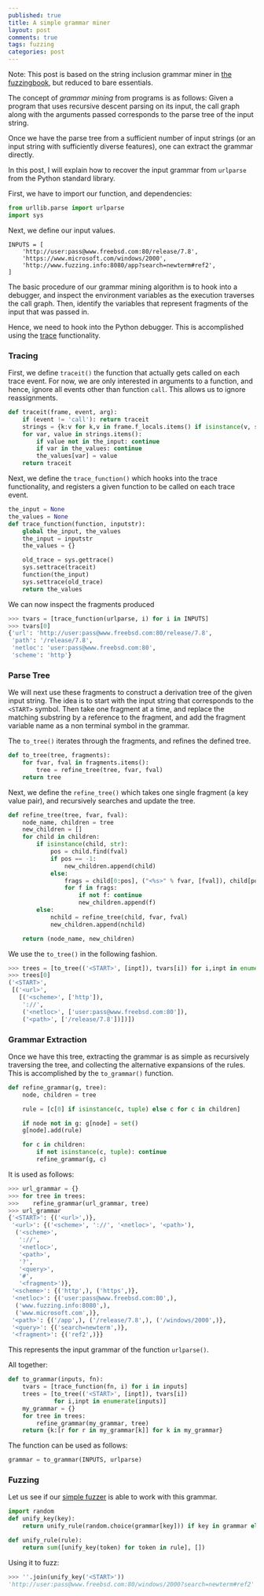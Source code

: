 ```yaml
---
published: true
title: A simple grammar miner
layout: post
comments: true
tags: fuzzing
categories: post
---
```


Note: This post is based on the string inclusion grammar miner in
[the fuzzingbook](https://www.fuzzingbook.org/html/GrammarMiner.html),
but reduced to bare essentials.

The concept of _grammar mining_ from programs is as follows: Given a program that
uses recursive descent parsing on its input, the call graph along with the
arguments passed corresponds to the parse tree of the input string.

Once we have the parse tree from a sufficient number of input strings (or an
input string with sufficiently diverse features), one can extract the grammar
directly.

In this post, I will explain how to recover the input grammar from `urlparse`
from the Python standard library.

First, we have to import our function, and dependencies:

```python
from urllib.parse import urlparse
import sys
```

Next, we define our input values.

```
INPUTS = [
    'http://user:pass@www.freebsd.com:80/release/7.8',
    'https://www.microsoft.com/windows/2000',
    'http://www.fuzzing.info:8080/app?search=newterm#ref2',
]
```

The basic procedure of our grammar mining algorithm is to hook into a debugger,
and inspect the environment variables as the execution traverses the call graph.
Then, identify the variables that represent fragments of the input that was
passed in.

Hence, we need to hook into the Python debugger. This is accomplished using the
[trace](https://docs.python.org/3/library/sys.html#sys.settrace) functionality.

### Tracing

First, we define `traceit()` the function that actually gets called on each
trace event. For now, we are only interested in arguments to a function, and
hence, ignore all events other than function `call`. This allows us to ignore
reassignments.

```python
def traceit(frame, event, arg):
    if (event != 'call'): return traceit
    strings = {k:v for k,v in frame.f_locals.items() if isinstance(v, str) and len(v) >= 2}
    for var, value in strings.items():
        if value not in the_input: continue
        if var in the_values: continue
        the_values[var] = value
    return traceit
```

Next, we define the `trace_function()` which hooks into the trace functionality,
and registers a given function to be called on each trace event.

```python
the_input = None
the_values = None
def trace_function(function, inputstr):
    global the_input, the_values
    the_input = inputstr
    the_values = {}

    old_trace = sys.gettrace()
    sys.settrace(traceit)
    function(the_input)
    sys.settrace(old_trace)
    return the_values
```

We can now inspect the fragments produced

```python
>>> tvars = [trace_function(urlparse, i) for i in INPUTS]
>>> tvars[0]
{'url': 'http://user:pass@www.freebsd.com:80/release/7.8',
 'path': '/release/7.8',
 'netloc': 'user:pass@www.freebsd.com:80',
 'scheme': 'http'}
```

### Parse Tree

We will next use these fragments to construct a derivation tree of the given
input string. The idea is to start with the input string that corresponds to the
`<START>` symbol. Then take one fragment at a time, and replace the matching
substring by a reference to the fragment, and add the fragment variable name as
a non terminal symbol in the grammar.

The `to_tree()` iterates through the fragments, and refines the defined tree.

```python
def to_tree(tree, fragments):
    for fvar, fval in fragments.items():
        tree = refine_tree(tree, fvar, fval)
    return tree
```

Next, we define the `refine_tree()` which takes one single fragment (a key value
pair), and recursively searches and update the tree.

```python
def refine_tree(tree, fvar, fval):
    node_name, children = tree
    new_children = []
    for child in children:
        if isinstance(child, str):
            pos = child.find(fval)
            if pos == -1:
                new_children.append(child)
            else:
                frags = child[0:pos], ("<%s>" % fvar, [fval]), child[pos + len(fval):]
                for f in frags:
                    if not f: continue
                    new_children.append(f)
        else:
            nchild = refine_tree(child, fvar, fval)
            new_children.append(nchild)

    return (node_name, new_children)
```

We use the `to_tree()` in the following fashion.

```python
>>> trees = [to_tree(('<START>', [inpt]), tvars[i]) for i,inpt in enumerate(INPUTS)]
>>> trees[0]
('<START>',
 [('<url>',
   [('<scheme>', ['http']),
    '://',
    ('<netloc>', ['user:pass@www.freebsd.com:80']),
    ('<path>', ['/release/7.8'])])])
```

### Grammar Extraction

Once we have this tree, extracting the grammar is as simple as recursively
traversing the tree, and collecting the alternative expansions of the rules.
This is accomplished by the `to_grammar()` function.

```python
def refine_grammar(g, tree):
    node, children = tree

    rule = [c[0] if isinstance(c, tuple) else c for c in children]

    if node not in g: g[node] = set()
    g[node].add(rule)

    for c in children:
        if not isinstance(c, tuple): continue
        refine_grammar(g, c)
```

It is used as follows:

```python
>>> url_grammar = {}
>>> for tree in trees:
>>>    refine_grammar(url_grammar, tree)
>>> url_grammar
{'<START>': {('<url>',)},
 '<url>': {('<scheme>', '://', '<netloc>', '<path>'),
  ('<scheme>',
   '://',
   '<netloc>',
   '<path>',
   '?',
   '<query>',
   '#',
   '<fragment>')},
 '<scheme>': {('http',), ('https',)},
 '<netloc>': {('user:pass@www.freebsd.com:80',),
  ('www.fuzzing.info:8080',),
  ('www.microsoft.com',)},
 '<path>': {('/app',), ('/release/7.8',), ('/windows/2000',)},
 '<query>': {('search=newterm',)},
 '<fragment>': {('ref2',)}}
```

This represents the input grammar of the function `urlparse()`.

All together:

```python
def to_grammar(inputs, fn):
    tvars = [trace_function(fn, i) for i in inputs]
    trees = [to_tree(('<START>', [inpt]), tvars[i])
             for i,inpt in enumerate(inputs)]
    my_grammar = {}
    for tree in trees:
        refine_grammar(my_grammar, tree)
    return {k:[r for r in my_grammar[k]] for k in my_grammar}
```

The function can be used as follows:

```python
grammar = to_grammar(INPUTS, urlparse)
```

### Fuzzing

Let us see if our [simple fuzzer](/2019/05/28/simplefuzzer-01/) is able
to work with this grammar.

```python
import random
def unify_key(key):
    return unify_rule(random.choice(grammar[key])) if key in grammar else [key]

def unify_rule(rule):
    return sum([unify_key(token) for token in rule], [])
```

Using it to fuzz:

```python
>>> ''.join(unify_key('<START>'))
'http://user:pass@www.freebsd.com:80/windows/2000?search=newterm#ref2'
```
